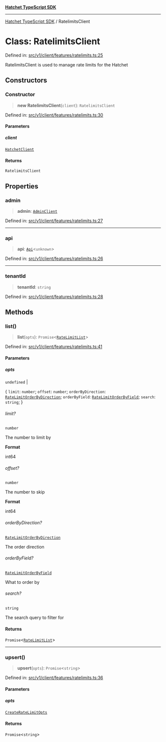 [**Hatchet TypeScript SDK**](../README.md)

***

[Hatchet TypeScript SDK](../README.md) / RatelimitsClient

# Class: RatelimitsClient

Defined in: [src/v1/client/features/ratelimits.ts:25](https://github.com/hatchet-dev/hatchet/blob/0288a24f2e9f14787135b399bd47182f4d1260d9/sdks/typescript/src/v1/client/features/ratelimits.ts#L25)

RatelimitsClient is used to manage rate limits for the Hatchet

## Constructors

### Constructor

> **new RatelimitsClient**(`client`): `RatelimitsClient`

Defined in: [src/v1/client/features/ratelimits.ts:30](https://github.com/hatchet-dev/hatchet/blob/0288a24f2e9f14787135b399bd47182f4d1260d9/sdks/typescript/src/v1/client/features/ratelimits.ts#L30)

#### Parameters

##### client

[`HatchetClient`](HatchetClient.md)

#### Returns

`RatelimitsClient`

## Properties

### admin

> **admin**: [`AdminClient`](AdminClient.md)

Defined in: [src/v1/client/features/ratelimits.ts:27](https://github.com/hatchet-dev/hatchet/blob/0288a24f2e9f14787135b399bd47182f4d1260d9/sdks/typescript/src/v1/client/features/ratelimits.ts#L27)

***

### api

> **api**: [`Api`](Api.md)\<`unknown`\>

Defined in: [src/v1/client/features/ratelimits.ts:26](https://github.com/hatchet-dev/hatchet/blob/0288a24f2e9f14787135b399bd47182f4d1260d9/sdks/typescript/src/v1/client/features/ratelimits.ts#L26)

***

### tenantId

> **tenantId**: `string`

Defined in: [src/v1/client/features/ratelimits.ts:28](https://github.com/hatchet-dev/hatchet/blob/0288a24f2e9f14787135b399bd47182f4d1260d9/sdks/typescript/src/v1/client/features/ratelimits.ts#L28)

## Methods

### list()

> **list**(`opts`): `Promise`\<[`RateLimitList`](../Hatchet-TypeScript-SDK/namespaces/APIContracts/interfaces/RateLimitList.md)\>

Defined in: [src/v1/client/features/ratelimits.ts:41](https://github.com/hatchet-dev/hatchet/blob/0288a24f2e9f14787135b399bd47182f4d1260d9/sdks/typescript/src/v1/client/features/ratelimits.ts#L41)

#### Parameters

##### opts

`undefined` |

\{ `limit`: `number`; `offset`: `number`; `orderByDirection`: [`RateLimitOrderByDirection`](../Hatchet-TypeScript-SDK/namespaces/APIContracts/enumerations/RateLimitOrderByDirection.md); `orderByField`: [`RateLimitOrderByField`](../Hatchet-TypeScript-SDK/namespaces/APIContracts/enumerations/RateLimitOrderByField.md); `search`: `string`; \}

###### limit?

`number`

The number to limit by

**Format**

int64

###### offset?

`number`

The number to skip

**Format**

int64

###### orderByDirection?

[`RateLimitOrderByDirection`](../Hatchet-TypeScript-SDK/namespaces/APIContracts/enumerations/RateLimitOrderByDirection.md)

The order direction

###### orderByField?

[`RateLimitOrderByField`](../Hatchet-TypeScript-SDK/namespaces/APIContracts/enumerations/RateLimitOrderByField.md)

What to order by

###### search?

`string`

The search query to filter for

#### Returns

`Promise`\<[`RateLimitList`](../Hatchet-TypeScript-SDK/namespaces/APIContracts/interfaces/RateLimitList.md)\>

***

### upsert()

> **upsert**(`opts`): `Promise`\<`string`\>

Defined in: [src/v1/client/features/ratelimits.ts:36](https://github.com/hatchet-dev/hatchet/blob/0288a24f2e9f14787135b399bd47182f4d1260d9/sdks/typescript/src/v1/client/features/ratelimits.ts#L36)

#### Parameters

##### opts

[`CreateRateLimitOpts`](../type-aliases/CreateRateLimitOpts.md)

#### Returns

`Promise`\<`string`\>
